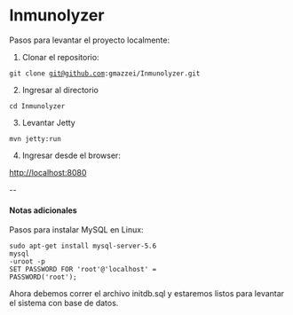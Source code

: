 # Inmunolyzer

Pasos para levantar el proyecto localmente:

1) Clonar el repositorio:

<code>git clone git@github.com:gmazzei/Inmunolyzer.git</code>

2) Ingresar al directorio

<code>cd Inmunolyzer</code>

3) Levantar Jetty

<code>mvn jetty:run</code>

4) Ingresar desde el browser:  

<a href="http://localhost:8080">http://localhost:8080</a>

--


<h4>Notas adicionales</h4>
Pasos para instalar MySQL en Linux:

<code>sudo apt-get install mysql-server-5.6</code>
<br>
<code>mysql -uroot -p</code>
<br>
<code>SET PASSWORD FOR 'root'@'localhost' = PASSWORD('root');</code>
<br>

Ahora debemos correr el archivo initdb.sql y estaremos listos para levantar el sistema con base de datos.
